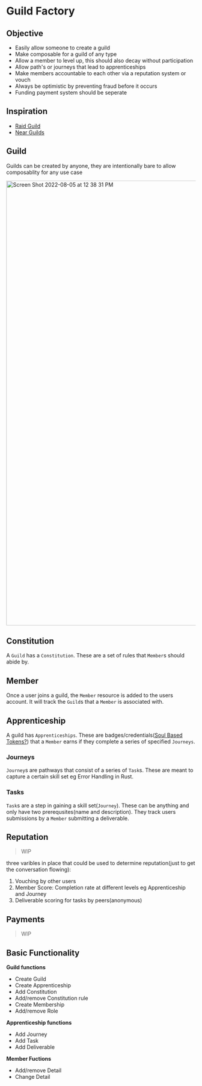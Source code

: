 # Guild Factory

## Objective
- Easily allow someone to create a guild
- Make composable for a guild of any type
- Allow a member to level up, this should also decay without participation
- Allow path's or journeys that lead to apprenticeships
- Make members accountable to each other via a reputation system or vouch
- Always be optimistic by preventing fraud before it occurs
- Funding payment system should be seperate


## Inspiration
- [Raid Guild](https://handbook.raidguild.org/)
- [Near Guilds](https://near.org/start-a-guild/)

## Guild

Guilds can be created by anyone, they are intentionally bare to allow composablity for any use case

<img width="1182" alt="Screen Shot 2022-08-05 at 12 38 31 PM" src="https://user-images.githubusercontent.com/97761083/183152164-f36c7d33-707a-43ec-8a9f-fa6b7223c255.png">

## Constitution

A `Guild` has a `Constitution`. These are a set of rules that `Member`s should abide by.

## Member

Once a user joins a guild, the `Member` resource is added to the users account. It will track the `Guild`s that a `Member` is associated with.

## Apprenticeship

A guild has `Apprenticeships`. These are badges/credentials([Soul Based Tokens?](https://papers.ssrn.com/sol3/papers.cfm?abstract_id=4105763)) that a `Member` earns if they complete a series of specified `Journeys`.

### Journeys

`Journey`s are pathways that consist of a series of `Task`s. These are meant to capture a certain skill set eg Error Handling in Rust.

### Tasks

`Task`s are a step in gaining a skill set(`Journey`). These can be anything and only have two prerequsites(name and description). They track users submissions by a `Member` submitting a deliverable.

## Reputation

> WIP

three varibles in place that could be used to determine reputation(just to get the conversation flowing):

1. Vouching by other users
2. Member Score: Completion rate at different levels eg Apprenticeship and Journey
3. Deliverable scoring for tasks by peers(anonymous)

## Payments

> WIP


## Basic Functionality

**Guild functions**

- Create Guild
- Create Apprenticeship
- Add Constitution
- Add/remove Constitution rule
- Create Membership
- Add/remove Role


**Apprenticeship functions**

- Add Journey
- Add Task
- Add Deliverable


**Member Fuctions**

- Add/remove Detail
- Change Detail